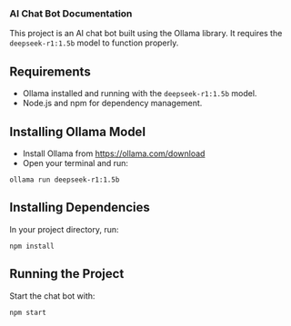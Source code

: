 ### AI Chat Bot Documentation
 
This project is an AI chat bot built using the Ollama library.
It requires the `deepseek-r1:1.5b` model to function properly.

## Requirements
- Ollama installed and running with the `deepseek-r1:1.5b` model.
- Node.js and npm for dependency management.

## Installing Ollama Model
- Install Ollama from https://ollama.com/download
- Open your terminal and run:
```
ollama run deepseek-r1:1.5b
```

## Installing Dependencies
In your project directory, run:
```
npm install
```

## Running the Project
Start the chat bot with:
```
npm start
```
